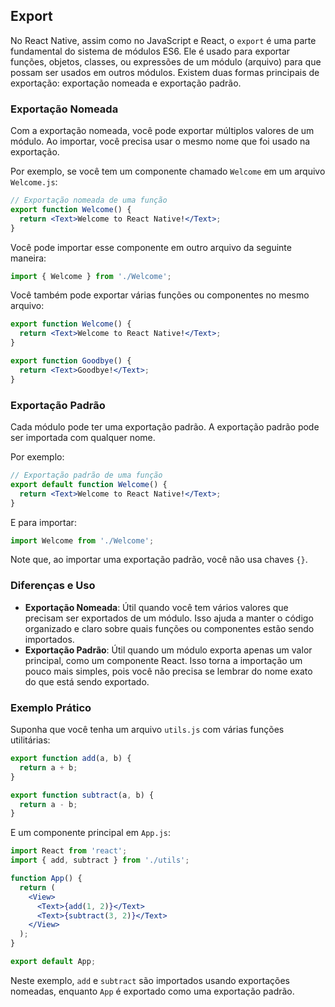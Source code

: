 ## Export

No React Native, assim como no JavaScript e React, o `export` é uma parte fundamental do sistema de módulos ES6. Ele é usado para exportar funções, objetos, classes, ou expressões de um módulo (arquivo) para que possam ser usados em outros módulos. Existem duas formas principais de exportação: exportação nomeada e exportação padrão.

### Exportação Nomeada

Com a exportação nomeada, você pode exportar múltiplos valores de um módulo. Ao importar, você precisa usar o mesmo nome que foi usado na exportação.

Por exemplo, se você tem um componente chamado `Welcome` em um arquivo `Welcome.js`:

```jsx
// Exportação nomeada de uma função
export function Welcome() {
  return <Text>Welcome to React Native!</Text>;
}
```

Você pode importar esse componente em outro arquivo da seguinte maneira:

```jsx
import { Welcome } from './Welcome';
```

Você também pode exportar várias funções ou componentes no mesmo arquivo:

```jsx
export function Welcome() {
  return <Text>Welcome to React Native!</Text>;
}

export function Goodbye() {
  return <Text>Goodbye!</Text>;
}
```

### Exportação Padrão

Cada módulo pode ter uma exportação padrão. A exportação padrão pode ser importada com qualquer nome.

Por exemplo:

```jsx
// Exportação padrão de uma função
export default function Welcome() {
  return <Text>Welcome to React Native!</Text>;
}
```

E para importar:

```jsx
import Welcome from './Welcome';
```

Note que, ao importar uma exportação padrão, você não usa chaves `{}`.

### Diferenças e Uso

- **Exportação Nomeada**: Útil quando você tem vários valores que precisam ser exportados de um módulo. Isso ajuda a manter o código organizado e claro sobre quais funções ou componentes estão sendo importados.
- **Exportação Padrão**: Útil quando um módulo exporta apenas um valor principal, como um componente React. Isso torna a importação um pouco mais simples, pois você não precisa se lembrar do nome exato do que está sendo exportado.

### Exemplo Prático

Suponha que você tenha um arquivo `utils.js` com várias funções utilitárias:

```jsx
export function add(a, b) {
  return a + b;
}

export function subtract(a, b) {
  return a - b;
}
```

E um componente principal em `App.js`:

```jsx
import React from 'react';
import { add, subtract } from './utils';

function App() {
  return (
    <View>
      <Text>{add(1, 2)}</Text>
      <Text>{subtract(3, 2)}</Text>
    </View>
  );
}

export default App;
```

Neste exemplo, `add` e `subtract` são importados usando exportações nomeadas, enquanto `App` é exportado como uma exportação padrão.